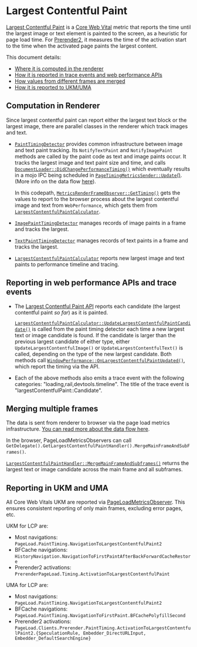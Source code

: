 # Largest Contentful Paint

[Largest Contentful Paint](https://web.dev/lcp) is a [Core Web Vital](https://web.dev/vitals) metric that reports the time until the largest image or text element is painted to the screen, as a heuristic for page load time. For [Prerender2](https://docs.google.com/document/d/1P2VKCLpmnNm_cRAjUeE-bqLL0bslL_zKqiNeCzNom_w/edit?usp=sharing), it measures the time of the activation start to the time when the activated page paints the largest content.

This document details:
* [Where it is computed in the renderer](#Computation-in-Renderer)
* [How it is reported in trace events and web performance APIs](#Reporting-in-web-performance-APIs-and-trace-events)
* [How values from different frames are merged](#Merging-multiple-frames)
* [How it is reported to UKM/UMA](#Reporting-in-UKM-and-UMA)

## Computation in Renderer

Since largest contentful paint can report either the largest text block or the
largest image, there are parallel classes in the renderer which track images and
text.

* [`PaintTimingDetector`](/third_party/blink/renderer/core/paint/timing/paint_timing_detector.h)
  provides common infrastructure between image and text paint tracking. Its
  `NotifyTextPaint` and `NotifyImagePaint` methods are called by the paint code
  as text and image paints occur. It tracks the largest image and text paint
  size and time, and calls
  [`DocumentLoader::DidChangePerformanceTiming()`](https://source.chromium.org/chromium/chromium/src/+/main:third_party/blink/renderer/core/loader/document_loader.cc;l=639;drc=bff7fcba732aa420926466bf53dbd1d9504ba22f)
  which eventually results in a mojo IPC being scheduled in
  [`PageTimingMetricsSender::Update`()](https://source.chromium.org/chromium/chromium/src/+/main:components/page_load_metrics/renderer/page_timing_metrics_sender.cc;l=103;drc=054e08864177603f17edbc111db7ebc8586906bd;bpv=1;bpt=1?q=page_timing_metrics_sender.h&ss=chromium%2Fchromium%2Fsrc).
  (More info on the data flow
  [here](../../passing_data_from_renderer_to_browser.md)).

  In this codepath,
  [`MetricsRenderFrameObserver::GetTiming()`](https://source.chromium.org/chromium/chromium/src/+/main:components/page_load_metrics/renderer/metrics_render_frame_observer.cc;l=5;drc=bff7fcba732aa420926466bf53dbd1d9504ba22f;bpv=1;bpt=1?q=metrics_render_frame_&ss=chromium%2Fchromium%2Fsrc)
  gets the values to report to the browser process about the largest contentful
  image and text from `WebPerformance`, which gets them from
  [`LargestContentfulPaintCalculator`](https://source.chromium.org/chromium/chromium/src/+/main:third_party/blink/renderer/core/paint/largest_contentful_paint_calculator.cc;l=73;drc=11b5b115b432e67d5c2a572d11cebe6a81ced05e).
* [`ImagePaintTimingDetector`](/third_party/blink/renderer/core/paint/image_paint_timing_detector.cc)
  manages records of image paints in a frame and tracks the largest.
* [`TextPaintTimingDetector`](/third_party/blink/renderer/core/paint/text_paint_timing_detector.h)
  manages records of text paints in a frame and tracks the largest.
* [`LargestContentfulPaintCalculator`](/third_party/blink/renderer/core/paint/largest_contentful_paint_calculator.h)
  reports new largest image and text paints to performance timeline and tracing.

## Reporting in web performance APIs and trace events

* The [Largest Contentful Paint API](https://wicg.github.io/largest-contentful-paint/)
  reports each candidate (the largest contentful paint *so far*) as it is
  painted.

  [`LargestContentfulPaintCalculator::UpdateLargestContentfulPaintCandidate()`](https://source.chromium.org/chromium/chromium/src/+/main:third_party/blink/renderer/core/paint/largest_contentful_paint_calculator.cc;l=25;drc=bff7fcba732aa420926466bf53dbd1d9504ba22f;bpv=1;bpt=1)
  is called from the paint timing detector each time a new largest text
  or image candidate is found. If the candidate is larger than the previous
  largest candidate of either type, either `UpdateLargestContentfulImage()` or
  `UpdateLargestContentfulText()` is called, depending on the type of the
  new largest candidate. Both methods call
  [`WindowPerformance::OnLargestContentfulPaintUpdated()`](https://source.chromium.org/chromium/chromium/src/+/main:third_party/blink/renderer/core/timing/window_performance.cc;l=655;drc=bff7fcba732aa420926466bf53dbd1d9504ba22f),
  which report the timing via the API.
* Each of the above methods also emits a trace event with the following
  categories: "loading,rail,devtools.timeline". The title of the trace event is
  "largestContentfulPaint::Candidate".

## Merging multiple frames

The data is sent from renderer to browser via the page load metrics
infrastructure.
[You can read more about the data flow here](../../passing_data_from_renderer_to_browser.md).

In the browser, PageLoadMetricsObservers can call
`GetDelegate().GetLargestContentfulPaintHandler().MergeMainFrameAndSubFrames()`.

[`LargestContentfulPaintHandler::MergeMainFrameAndSubframes()`](https://source.chromium.org/chromium/chromium/src/+/main:components/page_load_metrics/browser/observers/core/largest_contentful_paint_handler.cc;l=225;drc=bff7fcba732aa420926466bf53dbd1d9504ba22f;bpv=1;bpt=1)
returns the largest text or image candidate across the main frame and all
subframes.

## Reporting in UKM and UMA

All Core Web Vitals UKM are reported via
[PageLoadMetricsObserver](/chrome/browser/page_load_metrics/observers/README.md).
This ensures consistent reporting of only main frames, excluding error pages,
etc.

UKM for LCP are:
* Most navigations: `PageLoad.PaintTiming.NavigationToLargestContentfulPaint2`
* BFCache navigations:
  `HistoryNavigation.NavigationToFirstPaintAfterBackForwardCacheRestore`
* Prerender2 activations:
  `PrerenderPageLoad.Timing.ActivationToLargestContentfulPaint`

UMA for LCP are:
* Most navigations: `PageLoad.PaintTiming.NavigationToLargestContentfulPaint2`
* BFCache navigations:
  `PageLoad.PaintTiming.NavigationToFirstPaint.BFCachePolyfillSecond`
* Prerender2 activations:
  `PageLoad.Clients.Prerender.PaintTiming.ActivationToLargestContentfulPaint2.{SpeculationRule, Embedder_DirectURLInput, Embedder_DefaultSearchEngine}`
